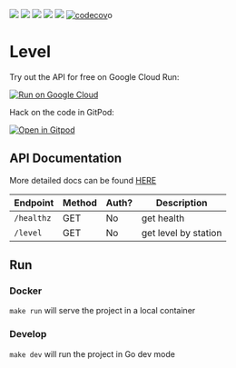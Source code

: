 ![](https://github.com/gabeduke/level/workflows/Test/badge.svg)
![](https://github.com/gabeduke/level/workflows/Lint/badge.svg)
![](https://github.com/gabeduke/level/workflows/Fmt/badge.svg)
![](https://github.com/gabeduke/level/workflows/Tag/badge.svg)
![](https://github.com/gabeduke/level/workflows/Release/badge.svg)
[![codecov](https://codecov.io/gh/gabeduke/level/branch/master/graph/badge.svg)](https://codecov.io/gh/gabeduke/level)o

# Level

Try out the API for free on Google Cloud Run:

[![Run on Google Cloud](https://storage.googleapis.com/cloudrun/button.svg)](https://console.cloud.google.com/cloudshell/editor?shellonly=true&cloudshell_image=gcr.io/cloudrun/button&cloudshell_git_repo=https://github.com/gabeduke/level.git)

Hack on the code in GitPod:

[![Open in Gitpod](https://gitpod.io/button/open-in-gitpod.svg)](https://gitpod.io/#https://github.com/gabeduke/level)


## API Documentation

More detailed docs can be found [HERE](https://gabeduke.github.io/level/)

<!-- markdown-swagger -->
 Endpoint   | Method | Auth? | Description         
 ---------- | ------ | ----- | --------------------
 `/healthz` | GET    | No    | get health          
 `/level`   | GET    | No    | get level by station
<!-- /markdown-swagger -->

## Run

### Docker

`make run` will serve the project in a local container

### Develop

`make dev` will run the project in Go dev mode
